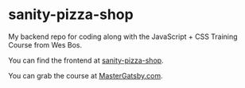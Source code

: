 # sanity-pizza-shop
My backend repo for coding along with the JavaScript + CSS Training Course from Wes Bos. 

You can find the frontend at [sanity-pizza-shop](https://github.com/thealice/gatsby-pizza-shop). 

You can grab the course at [MasterGatsby.com](https://mastergatsby.com).
